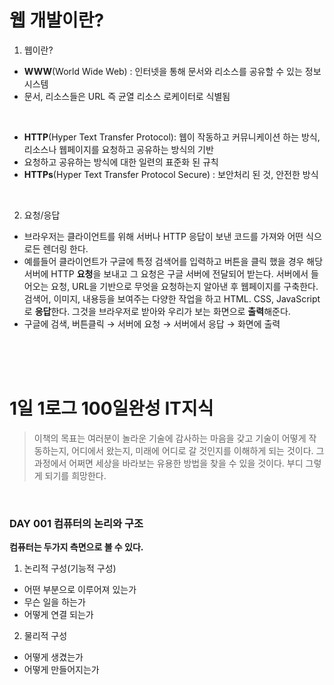 # 웹 개발이란?

1. 웹이란?<br>
* **WWW**(World Wide Web) : 인터넷을 통해 문서와 리소스를 공유할 수 있는 정보 시스템
* 문서, 리소스들은 URL 즉 균열 리소스 로케이터로 식별됨

<br>

* **HTTP**(Hyper Text Transfer Protocol): 웹이 작동하고 커뮤니케이션 하는 방식, 리소스나 웹페이지를 요청하고 공유하는 방식의 기반
* 요청하고 공유하는 방식에 대한 일련의 표준화 된 규칙
* **HTTPs**(Hyper Text Transfer Protocol Secure) : 보안처리 된 것, 안전한 방식

<br>


2. 요청/응답
* 브라우저는 클라이언트를 위해 서버나 HTTP 응답이 보낸 코드를 가져와 어떤 식으로든 렌더링 한다. 
* 예를들어 클라이언트가 구글에 특정 검색어를 입력하고 버튼을 클릭 했을 경우 해당 서버에 HTTP **요청**을 보내고 그 요청은 구글 서버에 전달되어 받는다. 서버에서 들어오는 요청, URL을 기반으로 무엇을 요청하는지 알아낸 후 웹페이지를 구축한다. 검색어, 이미지, 내용등을 보여주는 다양한 작업을 하고 HTML. CSS, JavaScript로 **응답**한다. 그것을 브라우저로 받아와 우리가 보는 화면으로 **출력**해준다. 
* 구글에 검색, 버튼클릭 → 서버에 요청 → 서버에서 응답 → 화면에 출력

<br>
<br>
<br>

# 1일 1로그 100일완성 IT지식
> 이책의 목표는 여러분이 놀라운 기술에 감사하는 마음을 갖고 기술이 어떻게 작동하는지, 어디에서 왔는지, 미래에 어디로 갈 것인지를 이해하게 되는 것이다. 그 과정에서 어쩌면 세상을 바라보는 유용한 방법을 찾을 수 있을 것이다. 부디 그렇게 되기를 희망한다. 

<br>

### DAY 001 컴퓨터의 논리와 구조
**컴퓨터는 두가지 측면으로 볼 수 있다.**
1. 논리적 구성(기능적 구성)
* 어떤 부분으로 이루어져 있는가 
* 무슨 일을 하는가
* 어떻게 연결 되는가
2. 물리적 구성
* 어떻게 생겼는가 
* 어떻게 만들어지는가 




